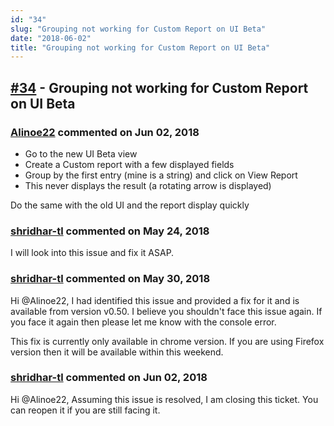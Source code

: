 ```yaml
---
id: "34"
slug: "Grouping not working for Custom Report on UI Beta"
date: "2018-06-02"
title: "Grouping not working for Custom Report on UI Beta"
---
```



## [#34](https://github.com/shridhar-tl/jira-assistant/issues/34) - Grouping not working for Custom Report on UI Beta

### [Alinoe22](https://github.com/Alinoe22) commented on Jun 02, 2018

* Go to the new UI Beta view
* Create a Custom report with a few displayed fields
* Group by the first entry (mine is a string) and click on View Report
* This never displays the result (a rotating arrow is displayed)

Do the same with the old UI and the report display quickly

### [shridhar-tl](https://github.com/shridhar-tl) commented on May 24, 2018

I will look into this issue and fix it ASAP.

### [shridhar-tl](https://github.com/shridhar-tl) commented on May 30, 2018

Hi @Alinoe22, I had identified this issue and provided a fix for it and is available from version v0.50. I believe you shouldn't face this issue again. If you face it again then please let me know with the console error.

This fix is currently only available in chrome version. If you are using Firefox version then it will be available within this weekend.

### [shridhar-tl](https://github.com/shridhar-tl) commented on Jun 02, 2018

Hi @Alinoe22, Assuming this issue is resolved, I am closing this ticket. You can reopen it if you are still facing it.
